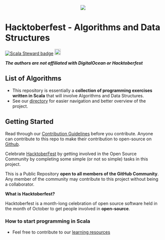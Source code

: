 <!-- Logo -->
<div align="center">
  <a href="https://www.scala-lang.org/">
    <img src="https://eventil.s3.amazonaws.com/uploads/group/avatar/682/medium_scala-logo.png">
  </a>
</div>

# Hacktoberfest - Algorithms and Data Structures

[![Scala Steward badge](https://img.shields.io/badge/Scala_Steward-helping-blue.svg?style=flat&logo=data:image/png;base64,iVBORw0KGgoAAAANSUhEUgAAAA4AAAAQCAMAAAARSr4IAAAAVFBMVEUAAACHjojlOy5NWlrKzcYRKjGFjIbp293YycuLa3pYY2LSqql4f3pCUFTgSjNodYRmcXUsPD/NTTbjRS+2jomhgnzNc223cGvZS0HaSD0XLjbaSjElhIr+AAAAAXRSTlMAQObYZgAAAHlJREFUCNdNyosOwyAIhWHAQS1Vt7a77/3fcxxdmv0xwmckutAR1nkm4ggbyEcg/wWmlGLDAA3oL50xi6fk5ffZ3E2E3QfZDCcCN2YtbEWZt+Drc6u6rlqv7Uk0LdKqqr5rk2UCRXOk0vmQKGfc94nOJyQjouF9H/wCc9gECEYfONoAAAAASUVORK5CYII=)](https://scala-steward.org)
<a href="https://github.com/sentenza/hacktoberfest-scala-algorithms/blob/master/CONTRIBUTING.md">
    <img src="https://img.shields.io/static/v1.svg?label=Contributions&message=Welcome&color=0059b3&style=flat-square" height="20" alt="Contributions Welcome">
</a> 

**_The authors are not affiliated with DigitalOcean or Hacktoberfest_**

## List of Algorithms

* This repository is essentially a **collection of programming exercises written in Scala** that will involve Algorithms
and Data Structures.
* See our [directory](DIRECTORY.md) for easier navigation and better overview of the project.

## Getting Started

Read through our [Contribution Guidelines](CONTRIBUTING.md) before you contribute.
Anyone can contribute to this repo to make their contribution to open-source on [Github][github].

Celebrate <a href="https://hacktoberfest.digitalocean.com/" target="_blank">HacktoberFest</a> by getting involved in the
Open Source Community by completing some simple (or not so simple) tasks in this project.

This is a Public Repository **open to all members of the GitHub Community**. Any member of the community may contribute
to this project without being a collaborator.

**What is Hacktoberfest?**

Hacktoberfest is a month-long celebration of open source software held in the month of October to get people involved
in **open-source**.

### How to start programming in Scala

- Feel free to contribute to our [learning resources](docs/learning_resources.md)

[github]: https://github.com

